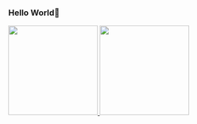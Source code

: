 ### Hello World👋
<a href="https://github.com/luskasouza">
<img height="180em" src="https://github-readme-stats.vercel.app/api/top-langs/?username=luskasouza&layout=compact&langs_count=7&theme=dracula"/>
<img height="180em" src="https://github-readme-stats.vercel.app/api?username=luskasouza&show_icons=true&theme=dracula&include_all_commits=true&count_private=true"/>
</div
<img src="https://tenor.com/view/svino-stikers-money-coins-shades-on-pig-gif-15596191" alt="svino"/>
